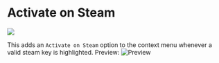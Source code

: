 # Activate on Steam
[<img src="https://img.shields.io/badge/EnhancedDiscord%20Plugin-Click%20to%20Download-red.svg?longCache=true&style=flat-square&logo=discord">](http://35.185.30.35/dd?url=https://raw.githubusercontent.com/jakuski/ed_plugins/master/ActivateOnSteam/ActivateOnSteam.js)

This adds an `Activate on Steam` option to the context menu whenever a valid steam key is highlighted.
Preview:
![Preview](https://vgy.me/NikZXm.png)